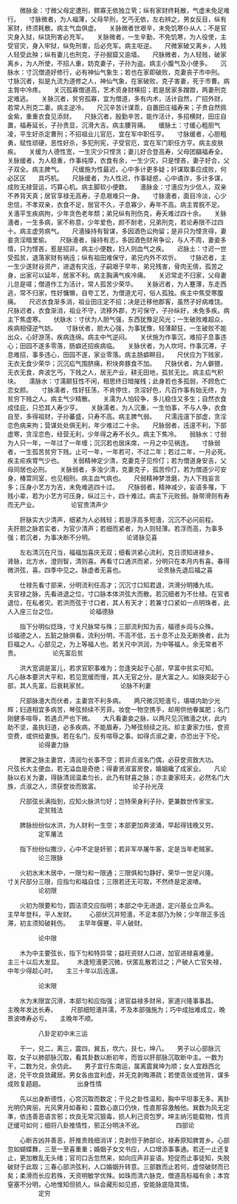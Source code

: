 <!-- { "loadSidebar": true } -->
　　微脉金：寸微父母定遭刑，鳏寡无依独立茕；纵有家财终耗散，气虚未免足难行。　　寸脉微者，为人福薄，父母早刑，乞丐无依，左右辨之，男女反目，纵有家财，终须耗散。病主气血俱虚。　　关脉微者世艰辛，未免饥寒仆从人；不是官灾身入狱，纵饶刑害必充军。　　关脉微者，一生辛勤，不免饥寒，为人役使，主受官灾，身入牢狱，纵免刑害，后必充军。病主呕逆。　　尺微家破又离乡，人贱人轻受此殃；纵有妻儿也刑克，子孙掘窟又逾墙。　　尺脉微者，为人轻贱，破家离乡，为人所使，不招人重，妨克妻子，子孙为盗。病主小腹气及小便多。　　沉脉水：寸沉僧道好修行，必有神仙气象生；若也在家即破败，克妻丧子市中刑。　　寸脉沉者，拟是九流为道修之人，神仙气象，在家破败，克子害妻，死于市曹。病主胷中冷疼。　　关沉孤寡僧道高，艺术资身财横招；若是居家多蹭蹬，两妻刑克定难逃。　　关脉沉者，贫穷孤寡，宜为僧道，多有内术，活计自然，广招外财，若常人刑克二妻。病主逆冷。　　尺沉辛苦计谋乖，自置田庄福寿来；子贵自然佩金紫，重重衣食见添财。　　尺脉沉者，殷勤辛苦，能作活计，多招横财，田庄自置，福寿延长，子孙贵显，沉滑大吉。病主腰背痛。　　缓脉土：寸缓心粗胆气凌，平生好杀定曹刑；不招祖业儿官厄，宜在军中职任亨。　　寸脉缓者，心胆粗勇，赋性顽硬，恶性好杀，多犯刑宪，子受官厄，宜在军门职任方亨。病主皮肤疾。　　关缓为人德性宽，一生灾少只悭贪；妻儿好合登高寿，父母团圝福寿全。　　关脉缓者，为人稳重，作事纯厚，衣食有余，一生少灾，只是悭吝，妻子好合，父子双全。病主脾气。　　尺缓施为性最迟，心中多计更多疑；奸谋取事应成败，何必区区　　具巧机。　　尺脉缓者，为人性迟，作事疑惑，心中谲诈，多计多谋，成败无禄营运，巧算心机。病主脚软小便数。　　濇脉金：寸濇应为少信人，双亲不养背天真；居官享禄无高寿，子息艰难只一身。　　寸脉濇者，面目冷淡，心少忠信，不孝双亲，衣食不足，居官不久，子息寡少，寿年不高。病主胃脘不足。　　关濇平生疾病拘，少年贪色老年颓；弟兄纵有刑伤克，寿夭难过四十余。　　关脉濇者，一生多病，家不称意，少年爱色，颜不耐老，兄弟刑克，若论寿限不过四十。病主虚劳病气。　　尺濇操持有智谋，多因酒色讼拘留；是非只为悭贪得，妻妾贪淫暗里偷。　　尺脉濇者，操持有志，多因酒色财帛争讼，与人不周，妻妾多情，只为悭吝，惹是招非。病主小便数，妇人则血气之疾。　　迟脉土：寸迟一世受孤贫，退落家财有祸迍；纵有祖田难保守，弟兄内外不欢忻。　　寸脉迟者，主一生少遂财谷资产，进退有灾迍，子嗣艰于早年，弟兄残害，骨肉无倩，孤苦之身，出家可以延年，居家不利。病主胸满气疾冷痛。　　关迟常走不归家，父母妻儿总是嗟；僧道作工为活计，常人孤苦少荣华。　　关脉迟者，为人蹇薄，东走西逃，常不归家，性好慵懒，自夸工艺，为僧道尤可，俗人孤独。疾主中焦受寒腹痛。　　尺迟衣食渐多消，祖业田庄定不招；决是迁移他郡客，虽然子好病难饶。　　尺脉迟者，衣食渐消，祖业不守，流移外郡，方可保守，子孙纵好，未免多疾。病主下焦虚寒。　　伏脉水：寸伏为人胆气强，东西犹豫足风光；一生破败难超众，疾病相侵逆气妨。　　寸脉伏者，胆大心强，为事犹豫，轻薄颠狂，一生破败不能出众，心好游荡，疾病连绵。病主中气逆闷。　　关伏施为作事沉，难招子息事违心；田园不遂多零落，肠癖还招疾病临。　　关脉伏者，为人坎坷，作事沉滞，子息难招，事多违心，田园不遂，家业零落。病主肠癖瞑目。　　尺伏应为下贱家，无衣无食少荣华；沉沉疝气围脐痛，积块奔豚食不加。　　尺脉伏者，为人僻猥，无衣无食，奔波乞丐，下贱之人，居无产业，耕无田地，孤贫无比。病主疝气积块。　　濡脉水：寸濡颠狂性不闲，相思终日暗摧残；此身若也多孤弱，不顾危亡恋女颜。　　寸脉濡者，性好狂荡，不肯停住，贪淫好色，凡百作事有始无终，为贫穷下贱之人。病主气少精散。　　关濡为人怕较争，多儿稳住又多生；自然衣食成佳庇，只恐其人寿少亨。　　关脉濡者，为人沉重，一生怕事，不与人争，衣食自至，多得祖财，子孙蕃盛，只寿不高。病主脾气弱。　　尺濡迍邅下部虚，贪淫恋色病来拘；营谋处处俱无利，年少难过二十余。　　尺脉弱者，迍邅不利，下部虚寒，贪淫恋色，经营无利，少年得之寿不长久。病主下焦冷。　　弱脉水：寸弱为人只一年，一年过了一年缠；沉沉若也居床席，一月之中见祸连。　　寸脉弱者，一生孤苦贫穷下贱。止可一年，一年若可，不过二年；若过二年，一月必死。疾主疟疾胃气少也。　　关弱精神定少清，克妻克子见伶仃；若为僧道身安吉，父母同居也必刑。　　关脉弱者，多浊少清，克妻克子，孤苦伶仃，若为僧道少可安身，椿萱同室，也见相刑。病主血气病也。　　尺弱精神梦泄磨，为人下贱妄言多；压身小艺方为吉，未免难逃四十过。　　尺脉弱者，精神减少，妄语多罹，下贱小辈，若为小艺方可压身，纵过三十，四十难过。病主下元败弱。脉带滑则有寿而无产业。
　　　　　论官贵清声少

　　肝脉实大少清声，细紧为人必贱轻；若是浮高多短濇，沉沉不必问前程。　　夫肝胆之脉若实者，为官少清声；若细而紧者，为人则轻薄。若浮而高，为事多强；若沉者，为事决断不分明。
　　　　　论肾脉见喜

　　左右清沉在尺当，福福加喜庆无双；细看洪紧心流利，克日须知进禄乡。　　肾脉，北方水，澄则智，清则喜。再看寸口通洪而紧，分明只在本月内有喜。春得微洪弦，喜。四季中见之。脉虚者无喜也。
　　　　　论贵脉先退后福之喜

　　仕禄先看寸部来，分明流利任高才；沉沉寸口知君退，洪滑分明播九垓。　　夫官禄之脉，先看进退之位，寸口脉本体洪弦大而散。若沉细者为不仕禄。在官者退位，在私者灾。若洪而弦于寸口者，其人有天才；若兼寸口紧如一点明珠者，此人入座三台之位。
　　　　　论福德脉

　　指下分明似捻珠，寸关尺脉常与殊；三部流利知为吉，福德乡闾与众殊。　　诊福德之人，五脏之脉俱看，流利分明，不高不低，五十息不止及无断换者，此为巨福之人。心部见之，为上等福人也。若关尺中洪润，为中等福人。余无常者不贵。
　　　　　论先富后贫

　　洪大宽调是富儿，若求官职事难为；忽逢突起于心部，早富中贫实可知。　　凡心脉本要洪大平和，若见宽缓而慢，其人无官之分，是大富之人。如脉突起于心部，其人先富，后衰耗家贫。
　　　　　论脉不利妻

　　尺部脉濇大而伏者，主妻宫不利多病。　　两尺微沉短濇亏，堪嗟内助少光辉；妇道相宜多病苦，琴弦频续不芳菲。妆奁一物空携手，却用供他眷属肥；名门刚健多喧辱，若遇贞严也下微。　　大凡看妻妾之脉，以两尺见沉微濇之状，此内助不坚，虽执妇道，必多疾病，不能眉寿，乃琴弦频续之兆。却主妻家力怯，奁资空费，或供给妻族。若在名门，反有喧辱之事。如得贞淑之妻，亦恐出于下伦。
　　　　　论得妻力脉

　　脾家之脉主妻宫，清润匀长事不空；若非贞淑名门偶，必获奁资致大功。　　尺弦长大主便血，若无溢血是奇绝；得妻贤淑富房奁，婚姻纔了成家业。　　凡论脉以右关为妻，得脉清润温柔匀长，此乃有财喜之脉；亦主妻家旺夫，必然名门大族，贞淑之人，须获奁妆而致富。
　　　　　论子孙光茂

　　尺部弦长满指到，应知火脉洪匀好；岂特荣身利子孙，更兼数世传家宝。
　　　　　定贫贱法

　　脾脉纷纷似水洪，为人财利一生空；本部更加奔波涌，早起得钱晚又穷。
　　　　　定军屠法

　　指下纷纷似撒沙，心中不定是奸邪；若非军卒屠牛客，定是当年老贼家。
　　　　　论三限脉

　　火初水末木居中，一限匀和一限通；三限俱和匀静好，荣华一世足兴隆。　　寸关尺部分三限，应指匀和福自佳；三限若还无可取，不然终是定波喳。
　　　　　论初限

　　火初为限要和匀，圆洁须交应指明；本部之中无进退，定兴基业立声名。　　主早年登科，平人发财。
　　心部伏沉并短濇，不足本部乃为殃；少年限正多迍滞，初主须知破耗伤。　　主早年偃蹇，平人破财。

　　　　　论中限

　　木为中主要弦长，指下匀和特异常；益旺资财人口进，加官进禄喜难量。　　主三十以后大发显。
　　木逢短濇更沉微，伏匿乱散若过之；产破人亡官失禄，中年少得趁心时。　　主三十年以后迍邅。

　　　　　论末限

　　水为末限宜沉滑，本部匀和应指强；进官益禄多财帛，家道兴隆事事昌。　　主晚年发达长寿。
　　尺部细短濇并濡，不及本部强施为；巧中成拙难成立，晚景波喳寿必亏。　　主晚年不顺。

　　　　　八卦定初中末三运

　　干一，兑二，离三，震四，巽五，坎六，艮七，坤八。　　男子以心部脉沉取，女子以肺部脉沉取，看其卦数以断初年，而皆以肝部脉沉取断中主。一数为干，二数为兑，余仿此。　　男子宜行东南运，属离震巽坤为顺；女人宜趋西北途，兑干坎良敛藏居。男女各由宜利虚，并无克剥晦滞疏；若使乖张或弛背，谋多成败复趦趄。
　　　　　出身性情

　　先以出身断德性，心宫沉取而数定；干兑之卦性温和，胸中平坦事无多。离卦光明仍爽丽，光风霁月如春和；震数心直口仍快，性直那容激触他。巽数为风无定凖，依违善恶语言邪；坎良无常沉狠毒，损人利己资包罗。坤主纳污能载物，性资迂缓可如何；细将八卦推情性，邪正分明决不讹。
　　　　　四部论

　　心断吉凶并善恶，肝推贵贱细消详；克剥但于肺部论，禄寿原知脾胃乡。心部忽如蝴蝶舞，三至一至喜重重；婚姻子女文书应，人口增添事事通。若还一止还复止，更加散乱无头绪；官司口舌忽然来，如向应声非妄语。短促而止事徒知，失脱破财于此取；三春心部洪弦利，人口婚姻升转意。三部数而止若何，虚惊破财而已矣；柔滑而长应若殊，天资明敏学优殊。如珠而清六脉克，僧道高标福有余；本宫窒塞不分明，心地惟知但损人。纵会藏形如见惑，安能脉底隐其情。
　　　　　定穷

